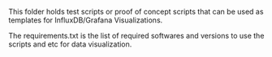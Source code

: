 This folder holds test scripts or proof of concept scripts that can be used as templates for InfluxDB/Grafana Visualizations.


The requirements.txt is the list of required softwares and versions to use the scripts and etc for data visualization.


